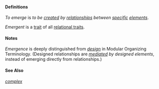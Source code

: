 #### Definitions

*To emerge* is *to be [created](https://github.com/gcassel/Modular-Organization-Terminology/blob/master/terms/create.md) by [relationships](https://github.com/gcassel/Modular-Organization-Terminology/blob/master/terms/relate.md) between [specific](https://github.com/gcassel/Modular-Organization-Terminology/blob/master/terms/specific.md) [elements](https://github.com/gcassel/Modular-Organization-Terminology/blob/master/terms/element.md)*.

*Emergent* is a [trait](https://github.com/gcassel/Modular-Organization-Terminology/blob/master/terms/trait.md) of all [relational traits](https://github.com/gcassel/Modular-Organization-Terminology/blob/master/terms/relational-trait.md).

#### Notes

*Emergence* is deeply distinguished from *[design](https://github.com/gcassel/Modular-Organization-Terminology/blob/master/terms/design.md)* in Modular Organizing Terminology. (Designed relationships are *[mediated](https://github.com/gcassel/Modular-Organization-Terminology/blob/master/terms/media.md) by designed elements*, instead of emerging directly from relationships.)
 
#### See Also

*[complex](https://github.com/gcassel/Modular-Organization-Terminology/blob/master/terms/complex.md)*
